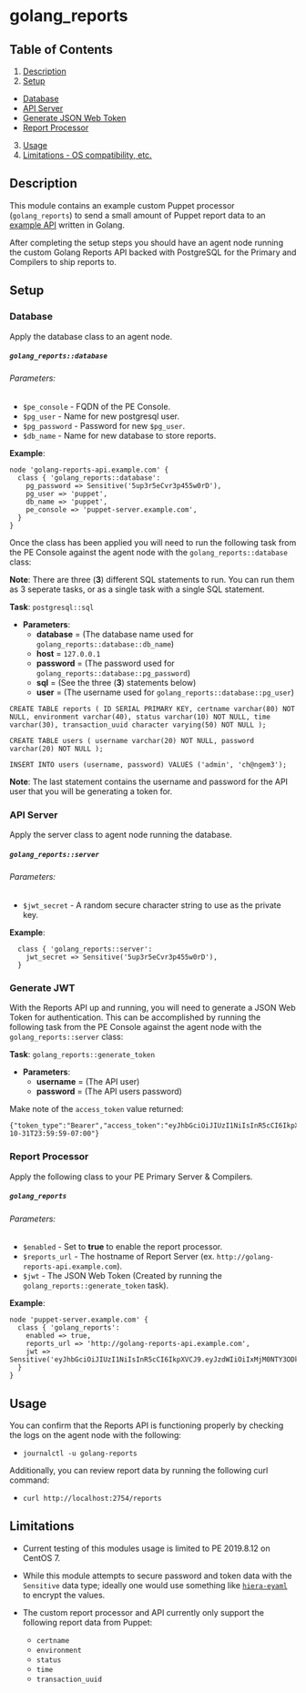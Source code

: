 # golang_reports

## Table of Contents

1. [Description](#description)
2. [Setup](#setup)
  * [Database](#database)
  * [API Server](#server)
  * [Generate JSON Web Token](#generate-jwt)
  * [Report Processor](#report-processor)
3. [Usage](#usage)
4. [Limitations - OS compatibility, etc.](#limitations)

## Description

This module contains an example custom Puppet processor (`golang_reports`) to send a small amount of Puppet report data to an [example API](https://github.com/coreymbe/golang-reports-api) written in Golang.

After completing the setup steps you should have an agent node running the custom Golang Reports API backed with PostgreSQL for the Primary and Compilers to ship reports to.

## Setup

### Database

Apply the database class to an agent node.

##### `golang_reports::database`
###### Parameters:
  * `$pe_console` - FQDN of the PE Console.
  * `$pg_user` - Name for new postgresql user.
  * `$pg_password` - Password for new `$pg_user`.
  * `$db_name` - Name for new database to store reports.

**Example**:

```
node 'golang-reports-api.example.com' {
  class { 'golang_reports::database':
    pg_password => Sensitive('5up3r5eCvr3p455w0rD'),
    pg_user => 'puppet',
    db_name => 'puppet',
    pe_console => 'puppet-server.example.com',
  }
}
```

Once the class has been applied you will need to run the following task from the PE Console against the agent node with the `golang_reports::database` class:

**Note**: There are three (**3**) different SQL statements to run. You can run them as 3 seperate tasks, or as a single task with a single SQL statement.

**Task**: `postgresql::sql`

  * **Parameters**:
    * **database** = (The database name used for `golang_reports::database::db_name`)
    * **host** = `127.0.0.1`
    * **password** = (The password used for `golang_reports::database::pg_password`)
    * **sql** = (See the three (**3**) statements below)
    * **user** = (The username used for `golang_reports::database::pg_user`)

```
CREATE TABLE reports ( ID SERIAL PRIMARY KEY, certname varchar(80) NOT NULL, environment varchar(40), status varchar(10) NOT NULL, time varchar(30), transaction_uuid character varying(50) NOT NULL );
```

```
CREATE TABLE users ( username varchar(20) NOT NULL, password varchar(20) NOT NULL );
```

```
INSERT INTO users (username, password) VALUES ('admin', 'ch@ngem3');
```

**Note**: The last statement contains the username and password for the API user that you will be generating a token for.

### API Server

Apply the server class to agent node running the database.

##### `golang_reports::server`
###### Parameters:
  * `$jwt_secret` - A random secure character string to use as the private key.

**Example**:

```
  class { 'golang_reports::server':
    jwt_secret => Sensitive('5up3r5eCvr3p455w0rD'),
  }
```

### Generate JWT

With the Reports API up and running, you will need to generate a JSON Web Token for authentication. This can be accomplished by running the following task from the PE Console against the agent node with the `golang_reports::server` class:


**Task**: `golang_reports::generate_token`

  * **Parameters**:
    * **username** = (The API user)
    * **password** = (The API users password)

Make note of the `access_token` value returned:

```
{"token_type":"Bearer","access_token":"eyJhbGciOiJIUzI1NiIsInR5cCI6IkpXVCJ9.eyJzdWIiOiIxMjM0NTY3ODkwIiwibmFtZSI6IkpvaG4gRG9lIiwiaWF0IjoxNTE2MjM5MDIyfQ.SflKxwRJSMeKKF2QT4fwpMeJf36POk6yJV_adQssw5c","expires_at":"2022-10-31T23:59:59-07:00"}
```

### Report Processor

Apply the following class to your PE Primary Server & Compilers.

##### `golang_reports`
###### Parameters:
  * `$enabled` - Set to **true** to enable the report processor.
  * `$reports_url` - The hostname of Report Server (ex. `http://golang-reports-api.example.com`).
  * `$jwt` - The JSON Web Token (Created by running the `golang_reports::generate_token` task).

**Example**:

```
node 'puppet-server.example.com' {
  class { 'golang_reports':
    enabled => true,
    reports_url => 'http://golang-reports-api.example.com',
    jwt => Sensitive('eyJhbGciOiJIUzI1NiIsInR5cCI6IkpXVCJ9.eyJzdWIiOiIxMjM0NTY3ODkwIiwibmFtZSI6IkpvaG4gRG9lIiwiaWF0IjoxNTE2MjM5MDIyfQ.SflKxwRJSMeKKF2QT4fwpMeJf36POk6yJV_adQssw5c'),
  }
}
```

## Usage

You can confirm that the Reports API is functioning properly by checking the logs on the agent node with the following:

  * `journalctl -u golang-reports`

Additionally, you can review report data by running the following curl command:

  * `curl http://localhost:2754/reports`
  
## Limitations

  * Current testing of this modules usage is limited to PE 2019.8.12 on CentOS 7.

  * While this module attempts to secure password and token data with the `Sensitive` data type; ideally one would use something like [`hiera-eyaml`](https://github.com/voxpupuli/hiera-eyaml) to encrypt the values.

  * The custom report processor and API currently only support the following report data from Puppet:
    * `certname`
    * `environment`
    * `status`
    * `time`
    * `transaction_uuid`